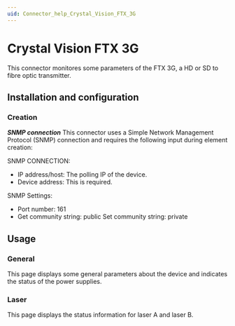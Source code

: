 ```yaml
---
uid: Connector_help_Crystal_Vision_FTX_3G
---
```


# Crystal Vision FTX 3G

This connector monitores some parameters of the FTX 3G, a HD or SD to fibre optic transmitter.

## Installation and configuration

### Creation

***SNMP connection***
This connector uses a Simple Network Management Protocol (SNMP) connection and requires the following input during element creation:

SNMP CONNECTION:

- IP address/host: The polling IP of the device.
- Device address: This is required.

SNMP Settings:

- Port number: 161
- Get community string: public
  Set community string: private

## Usage

### General

This page displays some general parameters about the device and indicates the status of the power supplies.

### Laser

This page displays the status information for laser A and laser B.
